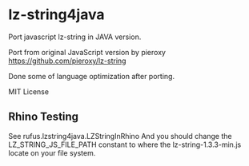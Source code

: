 lz-string4java
=========
Port javascript lz-string in JAVA version. 

Port from original JavaScript version by pieroxy
https://github.com/pieroxy/lz-string

Done some of language optimization after porting.

MIT License


## Rhino Testing
See rufus.lzstring4java.LZStringInRhino
And you should change the LZ_STRING_JS_FILE_PATH constant to where the lz-string-1.3.3-min.js locate on your file system.
